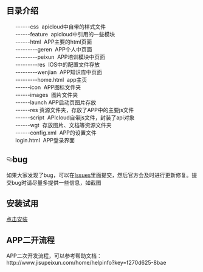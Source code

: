 <h2>目录介绍</h2>
<ol>
 ------css  apicloud中自带的样式文件</br>
 ------feature  apicloud中引用的一些模块</br>
 ------html  APP主要的html页面</br>
 ---------geren  APP个人中页面</br>
 ---------peixun  APP培训模块中页面</br>
 ---------res  IOS中的配置文件存放</br>
 ---------wenjian  APP知识库中页面</br>
 ---------home.html  app主页</br>
 ------icon  APP图标文件夹</br>
 ------images  图片文件夹</br>
 ------launch APP启动页图片存放</br>
 ------res 资源文件夹，存放了APP中的主要js文件</br>
 ------script  APIcloud自带js文件，封装了api对象</br>
 ------wgt  存放图片、文档等资源文件夹</br>
 ------config.xml  APP的设置文件</br>
 login.html  APP登录界面</br>
 </ol>
 <h2><a href="#bug" aria-hidden="true" class="anchor" id="user-content-bug"><svg aria-hidden="true" class="octicon octicon-link" height="16" version="1.1" viewBox="0 0 16 16" width="16"><path fill-rule="evenodd" d="M4 9h1v1H4c-1.5 0-3-1.69-3-3.5S2.55 3 4 3h4c1.45 0 3 1.69 3 3.5 0 1.41-.91 2.72-2 3.25V8.59c.58-.45 1-1.27 1-2.09C10 5.22 8.98 4 8 4H4c-.98 0-2 1.22-2 2.5S3 9 4 9zm9-3h-1v1h1c1 0 2 1.22 2 2.5S13.98 12 13 12H9c-.98 0-2-1.22-2-2.5 0-.83.42-1.64 1-2.09V6.25c-1.09.53-2 1.84-2 3.25C6 11.31 7.55 13 9 13h4c1.45 0 3-1.69 3-3.5S14.5 6 13 6z"></path></svg></a>bug</h2>
 <p>如果大家发现了bug，可以在<a href="https://github.com/Newstartsoft/jisupeixunAPP/issues">Issues</a>里面提交，然后官方会及时进行更新修复。提交bug时请尽量多提供一些信息，如截图</p>
 <h2>安装试用</h2>
 <a href="http://www.jisupeixun.com/Home/app" target="_blank">点击安装</a>
 <h2>APP二开流程</h2>
<p>APP二次开发流程，可以参考帮助文档：http://www.jisupeixun.com/home/helpinfo?key=f270d625-8bae </p>
